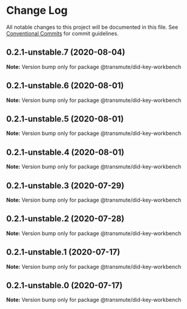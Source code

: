 # Change Log

All notable changes to this project will be documented in this file.
See [Conventional Commits](https://conventionalcommits.org) for commit guidelines.

## 0.2.1-unstable.7 (2020-08-04)

**Note:** Version bump only for package @transmute/did-key-workbench





## 0.2.1-unstable.6 (2020-08-01)

**Note:** Version bump only for package @transmute/did-key-workbench





## 0.2.1-unstable.5 (2020-08-01)

**Note:** Version bump only for package @transmute/did-key-workbench





## 0.2.1-unstable.4 (2020-08-01)

**Note:** Version bump only for package @transmute/did-key-workbench





## 0.2.1-unstable.3 (2020-07-29)

**Note:** Version bump only for package @transmute/did-key-workbench





## 0.2.1-unstable.2 (2020-07-28)

**Note:** Version bump only for package @transmute/did-key-workbench





## 0.2.1-unstable.1 (2020-07-17)

**Note:** Version bump only for package @transmute/did-key-workbench





## 0.2.1-unstable.0 (2020-07-17)

**Note:** Version bump only for package @transmute/did-key-workbench
